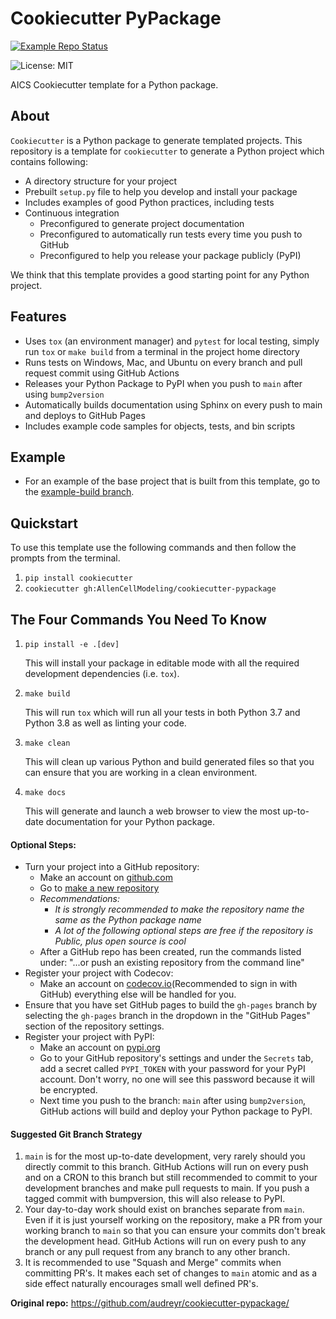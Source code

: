 # Cookiecutter PyPackage

[![Example Repo Status](https://github.com/AllenCellModeling/cookiecutter-pypackage/workflows/Build%20Example%20Repo/badge.svg)](https://github.com/AllenCellModeling/cookiecutter-pypackage/tree/example-build)

![License: MIT](https://img.shields.io/badge/License-MIT-blue.svg)

AICS Cookiecutter template for a Python package.

## About

`Cookiecutter` is a Python package to generate templated projects.
This repository is a template for `cookiecutter` to generate a Python project which
contains following:

-   A directory structure for your project
-   Prebuilt `setup.py` file to help you develop and install your package
-   Includes examples of good Python practices, including tests
-   Continuous integration
    -   Preconfigured to generate project documentation
    -   Preconfigured to automatically run tests every time you push to GitHub
    -   Preconfigured to help you release your package publicly (PyPI)

We think that this template provides a good starting point for any Python project.

## Features

-   Uses `tox` (an environment manager) and `pytest` for local testing, simply run `tox`
    or `make build` from a terminal in the project home directory
-   Runs tests on Windows, Mac, and Ubuntu on every branch and pull request commit using
    GitHub Actions
-   Releases your Python Package to PyPI when you push to `main` after using
    `bump2version`
-   Automatically builds documentation using Sphinx on every push to main and deploys
    to GitHub Pages
-   Includes example code samples for objects, tests, and bin scripts

## Example

-   For an example of the base project that is built from this template, go to the
    [example-build branch](https://github.com/AllenCellModeling/cookiecutter-pypackage/tree/example-build).

## Quickstart

To use this template use the following commands and then follow the prompts from the
terminal.

1. `pip install cookiecutter`
2. `cookiecutter gh:AllenCellModeling/cookiecutter-pypackage`

## The Four Commands You Need To Know

1. `pip install -e .[dev]`

    This will install your package in editable mode with all the required development
    dependencies (i.e. `tox`).

2. `make build`

    This will run `tox` which will run all your tests in both Python 3.7
    and Python 3.8 as well as linting your code.

3. `make clean`

    This will clean up various Python and build generated files so that you can ensure
    that you are working in a clean environment.

4. `make docs`

    This will generate and launch a web browser to view the most up-to-date
    documentation for your Python package.

#### Optional Steps:

-   Turn your project into a GitHub repository:
    -   Make an account on [github.com](https://github.com)
    -   Go to [make a new repository](https://github.com/new)
    -   _Recommendations:_
        -   _It is strongly recommended to make the repository name the same as the Python
            package name_
        -   _A lot of the following optional steps are *free* if the repository is Public,
            plus open source is cool_
    -   After a GitHub repo has been created, run the commands listed under:
        "...or push an existing repository from the command line"
-   Register your project with Codecov:
    -   Make an account on [codecov.io](https://codecov.io)(Recommended to sign in with GitHub)
        everything else will be handled for you.
-   Ensure that you have set GitHub pages to build the `gh-pages` branch by selecting the
    `gh-pages` branch in the dropdown in the "GitHub Pages" section of the repository settings.
-   Register your project with PyPI:
    -   Make an account on [pypi.org](https://pypi.org)
    -   Go to your GitHub repository's settings and under the `Secrets` tab, add a secret
        called `PYPI_TOKEN` with your password for your PyPI account. Don't worry, no one
        will see this password because it will be encrypted.
    -   Next time you push to the branch: `main` after using `bump2version`, GitHub
        actions will build and deploy your Python package to PyPI.

#### Suggested Git Branch Strategy

1. `main` is for the most up-to-date development, very rarely should you directly
   commit to this branch. GitHub Actions will run on every push and on a CRON to this
   branch but still recommended to commit to your development branches and make pull
   requests to main. If you push a tagged commit with bumpversion, this will also release to PyPI.
2. Your day-to-day work should exist on branches separate from `main`. Even if it is
   just yourself working on the repository, make a PR from your working branch to `main`
   so that you can ensure your commits don't break the development head. GitHub Actions
   will run on every push to any branch or any pull request from any branch to any other
   branch.
3. It is recommended to use "Squash and Merge" commits when committing PR's. It makes
   each set of changes to `main` atomic and as a side effect naturally encourages small
   well defined PR's.

**Original repo:** https://github.com/audreyr/cookiecutter-pypackage/
